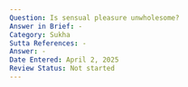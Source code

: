 ```yaml
---
Question: Is sensual pleasure unwholesome?
Answer in Brief: -
Category: Sukha
Sutta References: -
Answer: -
Date Entered: April 2, 2025
Review Status: Not started
---
```

